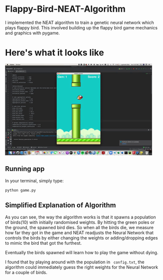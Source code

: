 # Flappy-Bird-NEAT-Algorithm
I implemented the NEAT algorithm to train a genetic neural network which plays flappy bird.
This involved building up the flappy bird game mechanics and graphics with pygame.

# Here's what it looks like

![numbers-min](https://github.com/KabakaWilliam/Flappy-Bird-NEAT-Algorithm/blob/main/flappyBird.gif)


## Running app
In your terminal, simply type:

```
python game.py
```

## Simplified Explanation of Algorithm
As you can see, the way the algorithm works is that it spawns a population of birds(10) with initially randomised weights.
By hitting the green poles or the ground, the spawned bird dies. So when all the birds die, we measure how far they got in the game and 
NEAT readjusts the Neural Network that controls the birds by either changing the weights or adding/dropping edges to mimic the bird that got the furthest.


Eventually the birds spawned will learn how to play the game without dying.

I found that by playing around with the population in ``` config.txt```,  the algorithm could immediately guess the right weights for the Neural Network for a couple of birds.


